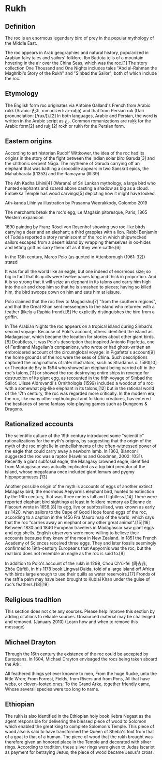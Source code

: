 # Rukh

## Definition 

The roc is an enormous legendary bird of prey in the popular mythology of the Middle East.

The roc appears in Arab geographies and natural history, popularized in Arabian fairy tales and sailors' folklore. Ibn Battuta tells of a mountain hovering in the air over the China Seas, which was the roc.[1] The story collection One Thousand and One Nights includes tales "Abd al-Rahman the Maghribi's Story of the Rukh" and "Sinbad the Sailor", both of which include the roc.

## Etymology

The English form roc originates via Antoine Galland's French from Arabic ruḵḵ (Arabic: الرُخّ, romanized: ar-ruḫḫ) and that from Persian ruḵ (Dari pronunciation: [/rux/]).[2] In both languages, Arabic and Persian, the word is written in the Arabic script as رخ. Common romanizations are ruḵḵ for the Arabic form[2] and ruḵ,[2] rokh or rukh for the Persian form.

## Eastern origins

According to art historian Rudolf Wittkower, the idea of the roc had its origins in the story of the fight between the Indian solar bird Garuda[3] and the chthonic serpent Nāga. The mytheme of Garuda carrying off an elephant that was battling a crocodile appears in two Sanskrit epics, the Mahabharata (I.1353) and the Ramayana (III.39).

The Ath Kadha Lihini[4] (Warana) of Sri Lankan mythology, a large bird who hunted elephants and soared above casting a shadow as big as a cloud. Embekka Temple has wood carvings[5] depicting how it might have looked.

Ath-kanda Lihiniya illustration by Prasanna Weerakkody, Colombo 2019

The merchants break the roc's egg, Le Magasin pitoresque, Paris, 1865
Western expansion

1690 painting by Franz Rösel von Rosenhof showing two roc-like birds carrying a deer and an elephant; a third grapples with a lion.
Rabbi Benjamin of Tudela reported a story reminiscent of the roc in which shipwrecked sailors escaped from a desert island by wrapping themselves in ox-hides and letting griffins carry them off as if they were cattle.[6]

In the 13th century, Marco Polo (as quoted in Attenborough (1961: 32)) stated

It was for all the world like an eagle, but one indeed of enormous size; so big in fact that its quills were twelve paces long and thick in proportion. And it is so strong that it will seize an elephant in its talons and carry him high into the air and drop him so that he is smashed to pieces; having so killed him, the bird swoops down on him and eats him at leisure.

Polo claimed that the roc flew to Mogadishu[7] "from the southern regions", and that the Great Khan sent messengers to the island who returned with a feather (likely a Raphia frond).[8] He explicitly distinguishes the bird from a griffin.

In The Arabian Nights the roc appears on a tropical island during Sinbad's second voyage. Because of Polo's account, others identified the island as Madagascar, which became the location for stories about other giant birds.[8] Doubtless, it was Polo's description that inspired Antonio Pigafetta, one of Ferdinand Magellan's companions, who wrote or had ghost-written an embroidered account of the circumglobal voyage: in Pigafetta's account[9] the home grounds of the roc were the seas of China. Such descriptions captured the imaginations of later illustrators, such as Stradanus c. 1590[10] or Theodor de Bry in 1594 who showed an elephant being carried off in the roc's talons,[11] or showed the roc destroying entire ships in revenge for destruction of its giant egg, as recounted in the fifth voyage of Sinbad the Sailor. Ulisse Aldrovandi's Ornithologia (1599) included a woodcut of a roc with a somewhat pig-like elephant in its talons,[12] but in the rational world of the 17th century, the roc was regarded more critically. In the modern era, the roc, like many other mythological and folkloric creatures, has entered the bestiaries of some fantasy role-playing games such as Dungeons & Dragons.

## Rationalized accounts

The scientific culture of the 19th century introduced some "scientific" rationalizations for the myth's origins, by suggesting that the origin of the myth of the roc might lie in embellishments of the often-witnessed power of the eagle that could carry away a newborn lamb. In 1863, Bianconi suggested the roc was a raptor (Hawkins and Goodman, 2003: 1031). Recently a giant subfossil eagle, the Malagasy crowned eagle, identified from Madagascar was actually implicated as a top bird predator of the island, whose megafauna once included giant lemurs and pygmy hippopotamuses.[13]

Another possible origin of the myth is accounts of eggs of another extinct Malagasy bird, the enormous Aepyornis elephant bird, hunted to extinction by the 16th century, that was three meters tall and flightless.[14] There were reported elephant bird sightings at least in folklore memory as Étienne de Flacourt wrote in 1658.[8] Its egg, live or subfossilised, was known as early as 1420, when sailors to the Cape of Good Hope found eggs of the roc, according to a caption in the 1456 Fra Mauro map of the world, which says that the roc "carries away an elephant or any other great animal".[15][16] Between 1830 and 1840 European travelers in Madagascar saw giant eggs and egg shells. English observers were more willing to believe their accounts because they knew of the moa in New Zealand. In 1851 the French Academy of Sciences received three eggs. They and later fossils seemingly confirmed to 19th-century Europeans that Aepyornis was the roc, but the real bird does not resemble an eagle as the roc is said to.[8]

In addition to Polo's account of the rukh in 1298, Chou Ch'ű-fei (周去非, Zhōu Qùfēi), in his 1178 book Lingwai Daida, told of a large island off Africa with birds large enough to use their quills as water reservoirs.[17] Fronds of the raffia palm may have been brought to Kublai Khan under the guise of roc's feathers.[18][19]

## Religious tradition

This section does not cite any sources. Please help improve this section by adding citations to reliable sources. Unsourced material may be challenged and removed. (January 2010) (Learn how and when to remove this message)

## Michael Drayton

Through the 16th century the existence of the roc could be accepted by Europeans. In 1604, Michael Drayton envisaged the rocs being taken aboard the Ark:

All feathered things yet ever knowne to men,
From the huge Rucke, unto the little Wren;
From Forrest, Fields, from Rivers and from Pons,
All that have webs, or cloven-footed ones;
To the Grand Arke, together friendly came,
Whose severall species were too long to name.

## Ethiopian

The rukh is also identified in the Ethiopian holy book Kebra Negast as the agent responsible for delivering the blessed piece of wood to Solomon which enabled the great king to complete Solomon's Temple. This piece of wood also is said to have transformed the Queen of Sheba's foot from that of a goat to that of a human. The piece of wood that the rukh brought was therefore given an honored place in the Temple and decorated with silver rings. According to tradition, these silver rings were given to Judas Iscariot as payment for betraying Jesus; the piece of wood became Jesus's cross.